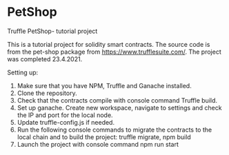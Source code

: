 # PetShop
Truffle PetShop- tutorial project

This is a tutorial project for solidity smart contracts. The source code is from the pet-shop package from https://www.trufflesuite.com/. The project was completed 23.4.2021. 

Setting up:

1. Make sure that you have NPM, Truffle and Ganache installed.
2. Clone the repository.
3. Check that the contracts compile with console command Truffle build.
4. Set up ganache. Create new workspace, navigate to settings and check the IP and port for the local node.
5. Update truffle-config.js if needed.
6. Run the following console commands to migrate the contracts to the local chain and to build the project: truffle migrate, npm build
7. Launch the project with console command npm run start
